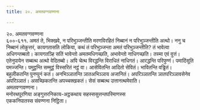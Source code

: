 ```yaml
---
title: २०. अमतवग्गवण्णना

---
```

२०. अमतवग्गवण्णना  
६००-६११. अमतं ते, भिक्खवे, न परिभुञ्जन्तीति मरणविरहितं निब्बानं न परिभुञ्जन्तीति अत्थो। ननु च निब्बानं लोकुत्तरं, कायगतासति लोकिया, कथं तं परिभुञ्जन्ता अमतं परिभुञ्जन्तीति? तं भावेत्वा अधिगन्तब्बतो। कायगतञ्हि सतिं भावेन्तो अमतमधिगच्छति, अभावेन्तो नाधिगच्छति। तस्मा एवं वुत्तं। एतेनुपायेन सब्बत्थ अत्थो वेदितब्बो। अपि चेत्थ विरद्धन्ति विराधितं नाधिगतं। आरद्धन्ति परिपुण्णं। पमादिंसूति पमज्जन्ति। पमुट्ठन्ति सम्मुट्ठं विस्सरितं नट्ठं वा। आसेवितन्ति आदितो सेवितं। भावितन्ति वड्ढितं। बहुलीकतन्ति पुनप्पुनं कतं। अनभिञ्ञातन्ति ञातअभिञ्ञाय अजानितं। अपरिञ्ञातन्ति ञातपरिञ्ञावसेनेव अपरिञ्ञातं। असच्छिकतन्ति अपच्चक्खकतं। सेसं सब्बत्थ उत्तानत्थमेवाति।  
अमतवग्गवण्णना।  
मनोरथपूरणिया अङ्गुत्तरनिकाय-अट्ठकथाय सहस्ससुत्तन्तपरिमाणस्स  
एककनिपातस्स संवण्णना निट्ठिता।  